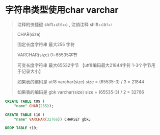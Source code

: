 # 字符串类型使用char varchar
> 注释的快捷键 shift+ctrl+c , 注销注释 shift+ctrl+r

> CHAR(size)
>
> 固定长度字符串 最大255 字符 
>
> VARCHAR(size)    0~65535字节
>
> 可变长度字符串 最大65532字节  【utf8编码最大21844字符 1-3个字节用于记录大小】
>
> 如果表的编码是 utf8 varchar(size) size = (65535-3) / 3 = 21844
>
> 如果表的编码是 gbk varchar(size) size = (65535-3) / 2 = 32766
>
``` sql 
CREATE TABLE t09 (
	"name" CHAR(255));

CREATE TABLE t10 (
	"name" VARCHAR(32766)) CHARSET gbk;

DROP TABLE t10;
``` 


